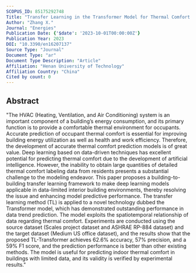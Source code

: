 ```yaml
---
SCOPUS_ID: 85175292748
Title: "Transfer Learning in the Transformer Model for Thermal Comfort Prediction: A Case of Limited Data"
Author: "Zhang X."
Journal: "Energies"
Publication Date: {'$date': '2023-10-01T00:00:00Z'}
Publication Year: 2023
DOI: "10.3390/en16207137"
Source Type: "Journal"
Document Type: "ar"
Document Type Description: "Article"
Affiliation: "Henan University of Technology"
Affiliation Country: "China"
Cited by count: 0
---
```


## Abstract
"The HVAC (Heating, Ventilation, and Air Conditioning) system is an important component of a building’s energy consumption, and its primary function is to provide a comfortable thermal environment for occupants. Accurate prediction of occupant thermal comfort is essential for improving building energy utilization as well as health and work efficiency. Therefore, the development of accurate thermal comfort prediction models is of great value. Deep learning based on data-driven techniques has excellent potential for predicting thermal comfort due to the development of artificial intelligence. However, the inability to obtain large quantities of detailed thermal comfort labeling data from residents presents a substantial challenge to the modeling endeavor. This paper proposes a building-to-building transfer learning framework to make deep learning models applicable in data-limited interior building environments, thereby resolving the issue and enhancing model predictive performance. The transfer learning method (TL) is applied to a novel technology dubbed the Transformer model, which has demonstrated outstanding performance in data trend prediction. The model exploits the spatiotemporal relationship of data regarding thermal comfort. Experiments are conducted using the source dataset (Scales project dataset and ASHRAE RP-884 dataset) and the target dataset (Medium US office dataset), and the results show that the proposed TL-Transformer achieves 62.6% accuracy, 57% precision, and a 59% F1 score, and the prediction performance is better than other existing methods. The model is useful for predicting indoor thermal comfort in buildings with limited data, and its validity is verified by experimental results."

